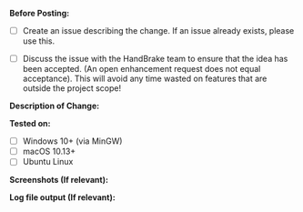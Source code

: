 
**Before Posting:**

- [ ] Create an issue describing the change. If an issue already exists, please use this.
- [ ] Discuss the issue with the HandBrake team to ensure that the idea has been accepted. (An open enhancement request does not equal acceptance). This will avoid any time wasted on features that are outside the project scope!


**Description of Change:**





**Tested on:**

- [ ] Windows 10+  (via MinGW)
- [ ] macOS 10.13+
- [ ] Ubuntu Linux

**Screenshots (If relevant):**


**Log file output (If relevant):**
